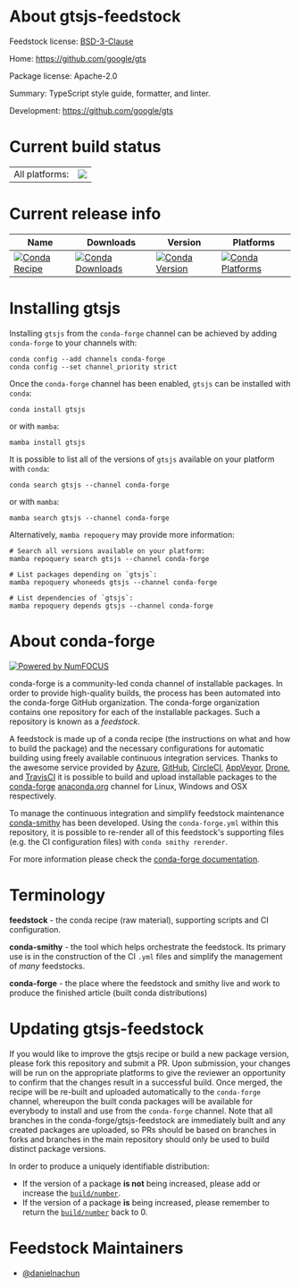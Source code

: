 About gtsjs-feedstock
=====================

Feedstock license: [BSD-3-Clause](https://github.com/conda-forge/gtsjs-feedstock/blob/main/LICENSE.txt)

Home: https://github.com/google/gts

Package license: Apache-2.0

Summary: TypeScript style guide, formatter, and linter.

Development: https://github.com/google/gts

Current build status
====================


<table><tr><td>All platforms:</td>
    <td>
      <a href="https://dev.azure.com/conda-forge/feedstock-builds/_build/latest?definitionId=24279&branchName=main">
        <img src="https://dev.azure.com/conda-forge/feedstock-builds/_apis/build/status/gtsjs-feedstock?branchName=main">
      </a>
    </td>
  </tr>
</table>

Current release info
====================

| Name | Downloads | Version | Platforms |
| --- | --- | --- | --- |
| [![Conda Recipe](https://img.shields.io/badge/recipe-gtsjs-green.svg)](https://anaconda.org/conda-forge/gtsjs) | [![Conda Downloads](https://img.shields.io/conda/dn/conda-forge/gtsjs.svg)](https://anaconda.org/conda-forge/gtsjs) | [![Conda Version](https://img.shields.io/conda/vn/conda-forge/gtsjs.svg)](https://anaconda.org/conda-forge/gtsjs) | [![Conda Platforms](https://img.shields.io/conda/pn/conda-forge/gtsjs.svg)](https://anaconda.org/conda-forge/gtsjs) |

Installing gtsjs
================

Installing `gtsjs` from the `conda-forge` channel can be achieved by adding `conda-forge` to your channels with:

```
conda config --add channels conda-forge
conda config --set channel_priority strict
```

Once the `conda-forge` channel has been enabled, `gtsjs` can be installed with `conda`:

```
conda install gtsjs
```

or with `mamba`:

```
mamba install gtsjs
```

It is possible to list all of the versions of `gtsjs` available on your platform with `conda`:

```
conda search gtsjs --channel conda-forge
```

or with `mamba`:

```
mamba search gtsjs --channel conda-forge
```

Alternatively, `mamba repoquery` may provide more information:

```
# Search all versions available on your platform:
mamba repoquery search gtsjs --channel conda-forge

# List packages depending on `gtsjs`:
mamba repoquery whoneeds gtsjs --channel conda-forge

# List dependencies of `gtsjs`:
mamba repoquery depends gtsjs --channel conda-forge
```


About conda-forge
=================

[![Powered by
NumFOCUS](https://img.shields.io/badge/powered%20by-NumFOCUS-orange.svg?style=flat&colorA=E1523D&colorB=007D8A)](https://numfocus.org)

conda-forge is a community-led conda channel of installable packages.
In order to provide high-quality builds, the process has been automated into the
conda-forge GitHub organization. The conda-forge organization contains one repository
for each of the installable packages. Such a repository is known as a *feedstock*.

A feedstock is made up of a conda recipe (the instructions on what and how to build
the package) and the necessary configurations for automatic building using freely
available continuous integration services. Thanks to the awesome service provided by
[Azure](https://azure.microsoft.com/en-us/services/devops/), [GitHub](https://github.com/),
[CircleCI](https://circleci.com/), [AppVeyor](https://www.appveyor.com/),
[Drone](https://cloud.drone.io/welcome), and [TravisCI](https://travis-ci.com/)
it is possible to build and upload installable packages to the
[conda-forge](https://anaconda.org/conda-forge) [anaconda.org](https://anaconda.org/)
channel for Linux, Windows and OSX respectively.

To manage the continuous integration and simplify feedstock maintenance
[conda-smithy](https://github.com/conda-forge/conda-smithy) has been developed.
Using the ``conda-forge.yml`` within this repository, it is possible to re-render all of
this feedstock's supporting files (e.g. the CI configuration files) with ``conda smithy rerender``.

For more information please check the [conda-forge documentation](https://conda-forge.org/docs/).

Terminology
===========

**feedstock** - the conda recipe (raw material), supporting scripts and CI configuration.

**conda-smithy** - the tool which helps orchestrate the feedstock.
                   Its primary use is in the construction of the CI ``.yml`` files
                   and simplify the management of *many* feedstocks.

**conda-forge** - the place where the feedstock and smithy live and work to
                  produce the finished article (built conda distributions)


Updating gtsjs-feedstock
========================

If you would like to improve the gtsjs recipe or build a new
package version, please fork this repository and submit a PR. Upon submission,
your changes will be run on the appropriate platforms to give the reviewer an
opportunity to confirm that the changes result in a successful build. Once
merged, the recipe will be re-built and uploaded automatically to the
`conda-forge` channel, whereupon the built conda packages will be available for
everybody to install and use from the `conda-forge` channel.
Note that all branches in the conda-forge/gtsjs-feedstock are
immediately built and any created packages are uploaded, so PRs should be based
on branches in forks and branches in the main repository should only be used to
build distinct package versions.

In order to produce a uniquely identifiable distribution:
 * If the version of a package **is not** being increased, please add or increase
   the [``build/number``](https://docs.conda.io/projects/conda-build/en/latest/resources/define-metadata.html#build-number-and-string).
 * If the version of a package **is** being increased, please remember to return
   the [``build/number``](https://docs.conda.io/projects/conda-build/en/latest/resources/define-metadata.html#build-number-and-string)
   back to 0.

Feedstock Maintainers
=====================

* [@danielnachun](https://github.com/danielnachun/)

